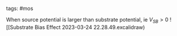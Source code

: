 tags: #mos 

When source potential is larger than substrate potential, ie $V_{SB} > 0$
![[Substrate Bias Effect 2023-03-24 22.28.49.excalidraw)